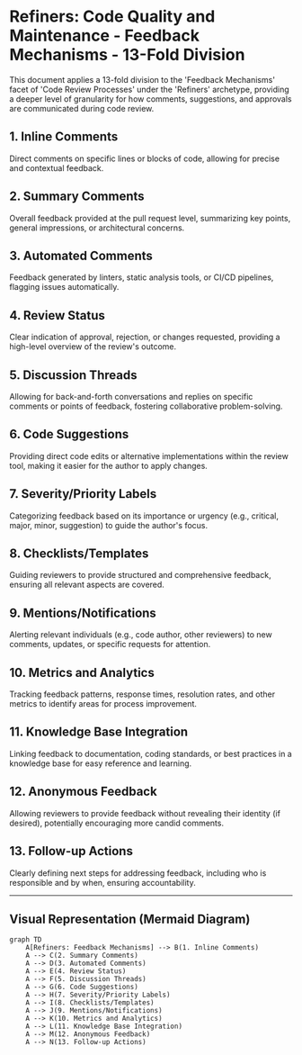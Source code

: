 # Refiners: Code Quality and Maintenance - Feedback Mechanisms - 13-Fold Division

This document applies a 13-fold division to the 'Feedback Mechanisms' facet of 'Code Review Processes' under the 'Refiners' archetype, providing a deeper level of granularity for how comments, suggestions, and approvals are communicated during code review.

## 1. Inline Comments

Direct comments on specific lines or blocks of code, allowing for precise and contextual feedback.

## 2. Summary Comments

Overall feedback provided at the pull request level, summarizing key points, general impressions, or architectural concerns.

## 3. Automated Comments

Feedback generated by linters, static analysis tools, or CI/CD pipelines, flagging issues automatically.

## 4. Review Status

Clear indication of approval, rejection, or changes requested, providing a high-level overview of the review's outcome.

## 5. Discussion Threads

Allowing for back-and-forth conversations and replies on specific comments or points of feedback, fostering collaborative problem-solving.

## 6. Code Suggestions

Providing direct code edits or alternative implementations within the review tool, making it easier for the author to apply changes.

## 7. Severity/Priority Labels

Categorizing feedback based on its importance or urgency (e.g., critical, major, minor, suggestion) to guide the author's focus.

## 8. Checklists/Templates

Guiding reviewers to provide structured and comprehensive feedback, ensuring all relevant aspects are covered.

## 9. Mentions/Notifications

Alerting relevant individuals (e.g., code author, other reviewers) to new comments, updates, or specific requests for attention.

## 10. Metrics and Analytics

Tracking feedback patterns, response times, resolution rates, and other metrics to identify areas for process improvement.

## 11. Knowledge Base Integration

Linking feedback to documentation, coding standards, or best practices in a knowledge base for easy reference and learning.

## 12. Anonymous Feedback

Allowing reviewers to provide feedback without revealing their identity (if desired), potentially encouraging more candid comments.

## 13. Follow-up Actions

Clearly defining next steps for addressing feedback, including who is responsible and by when, ensuring accountability.

---

## Visual Representation (Mermaid Diagram)

```mermaid
graph TD
    A[Refiners: Feedback Mechanisms] --> B(1. Inline Comments)
    A --> C(2. Summary Comments)
    A --> D(3. Automated Comments)
    A --> E(4. Review Status)
    A --> F(5. Discussion Threads)
    A --> G(6. Code Suggestions)
    A --> H(7. Severity/Priority Labels)
    A --> I(8. Checklists/Templates)
    A --> J(9. Mentions/Notifications)
    A --> K(10. Metrics and Analytics)
    A --> L(11. Knowledge Base Integration)
    A --> M(12. Anonymous Feedback)
    A --> N(13. Follow-up Actions)
```
